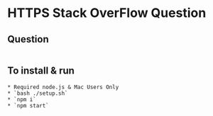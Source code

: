 # HTTPS Stack OverFlow Question

## Question
```

```

## To install & run
    * Required node.js & Mac Users Only
    * `bash ./setup.sh`
    * `npm i`
    * `npm start`
